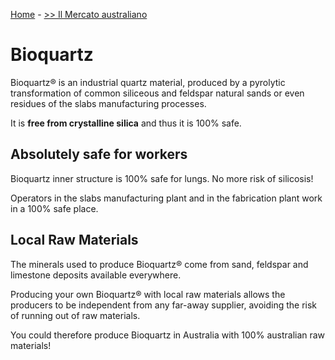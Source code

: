 [Home](README.md) - [>> Il Mercato australiano](Mercato.md)

# Bioquartz

Bioquartz® is an industrial quartz material, produced by a pyrolytic transformation of common siliceous and feldspar natural sands or even residues of the slabs manufacturing processes.

It is **free from crystalline silica** and thus it is 100% safe.

## Absolutely safe for workers

Bioquartz inner structure is 100% safe for lungs.
No more risk of silicosis!

Operators in the slabs manufacturing plant and in the fabrication plant work in a 100% safe place.

## Local Raw Materials

The minerals used to produce Bioquartz® come from sand, feldspar and limestone deposits available everywhere.

Producing your own Bioquartz® with local raw materials allows the producers to be independent from any far-away supplier, avoiding the risk of running out of raw materials.

You could therefore produce Bioquartz in Australia with 100% australian raw materials!

